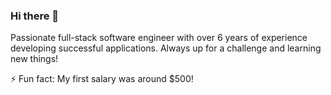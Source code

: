 ### Hi there 👋

Passionate full-stack software engineer with over 6 years of experience developing successful applications. Always up for a challenge and learning new things!

⚡ Fun fact: My first salary was around $500!

<!--
**KhaledSamir/KhaledSamir** is a ✨ _special_ ✨ repository because its `README.md` (this file) appears on your GitHub profile.

Here are some ideas to get you started:

- 🔭 I’m currently working on ...
- 🌱 I’m currently learning ...
- 👯 I’m looking to collaborate on ...
- 🤔 I’m looking for help with ...
- 💬 Ask me about ...
- 📫 How to reach me: ...
- 😄 Pronouns: ...
- ⚡ Fun fact: ...
-->
